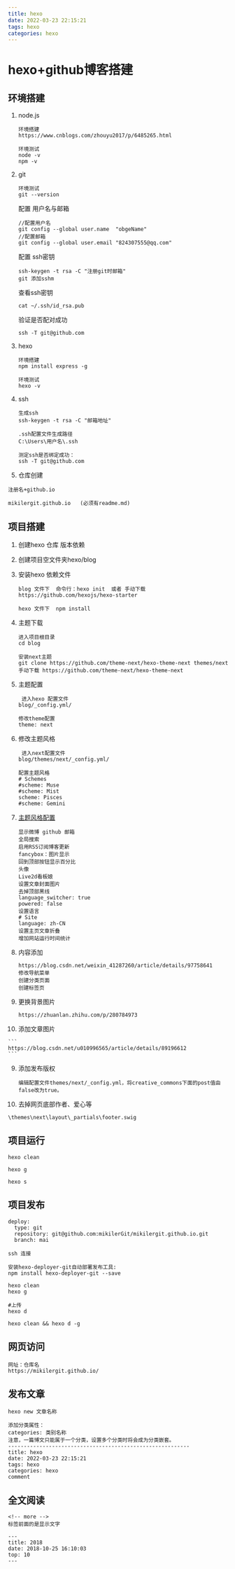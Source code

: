 ```yaml
---
title: hexo
date: 2022-03-23 22:15:21
tags: hexo
categories: hexo
---
```

# hexo+github博客搭建

## 环境搭建

1. node.js

   ```
   环境搭建
   https://www.cnblogs.com/zhouyu2017/p/6485265.html
   
   环境测试
   node -v
   npm -v 
   ```

2. git

   ```
   环境测试
   git --version 
   ```

   配置 用户名与邮箱

   ```
   //配置用户名
   git config --global user.name  "obgeName"
   //配置邮箱
   git config --global user.email "824307555@qq.com"
   ```

   配置 ssh密钥

   ```
   ssh-keygen -t rsa -C "注册git时邮箱"
   git 添加sshm
   ```

   查看ssh密钥

   ```
   cat ~/.ssh/id_rsa.pub
   ```

   验证是否配对成功

   ```
   ssh -T git@github.com
   ```

3. hexo 

   ```
   环境搭建
   npm install express -g 
   
   环境测试
   hexo -v 
   ```

4. ssh

   ```
   生成ssh
   ssh-keygen -t rsa -C "邮箱地址"
   
   .ssh配置文件生成路径
   C:\Users\用户名\.ssh
   
   测定ssh是否绑定成功：
   ssh -T git@github.com
   ```
5. 仓库创建

```
注册名+github.io  

mikilergit.github.io   (必须有readme.md)
```


## 项目搭建

1. 创建hexo 仓库 版本依赖

1. 创建项目空文件夹hexo/blog

3. 安装hexo 依赖文件

   ```
   blog 文件下  命令行：hexo init  或者 手动下载https://github.com/hexojs/hexo-starter
   
   hexo 文件下  npm install
   ```

4. 主题下载

    ```
    进入项目根目录
    cd blog
    
    安装next主题
    git clone https://github.com/theme-next/hexo-theme-next themes/next
    手动下载 https://github.com/theme-next/hexo-theme-next
    ```

5. 主题配置
   
   ```
    进入hexo 配置文件
   blog/_config.yml/
   
   修改theme配置
   theme: next
   ```
   
5. 修改主题风格
   
   ```
    进入next配置文件
   blog/themes/next/_config.yml/
   
   配置主题风格
   # Schemes
   #scheme: Muse
   #scheme: Mist
   scheme: Pisces
   #scheme: Gemini
   ```

 7. [主题风格配置](https://www.cnblogs.com/lfri/p/12219831.html)

    ```
    显示微博 github 邮箱
    全局搜索
    启用RSS订阅博客更新
    fancybox：图片显示
    回到顶部按钮显示百分比
    头像
    Live2d看板娘
    设置文章封面图片
    去掉顶部黑线
    language_switcher: true
    powered: false
    设置语言
    # Site
    language: zh-CN
    设置主页文章折叠
    增加网站运行时间统计
    ```
    
 7. 内容添加

    ```
    https://blog.csdn.net/weixin_41287260/article/details/97758641
    修改导航菜单
    创建分类页面
    创建标签页
    ```
    
 8. 更换背景图片

    ```
    https://zhuanlan.zhihu.com/p/280784973
    ```

 10. 添加文章图片

    ```
    https://blog.csdn.net/u010996565/article/details/89196612
    ```

 9. 添加发布版权

    ```
    编辑配置文件themes/next/_config.yml，将creative_commons下面的post值由false改为true。
    ```

 10. 去掉网页底部作者、爱心等

```
\themes\next\layout\_partials\footer.swig
```

## 项目运行

```
hexo clean

hexo g

hexo s
```

## 项目发布

```
deploy:
  type: git
  repository: git@github.com:mikilerGit/mikilergit.github.io.git
  branch: mai
  
ssh 连接

安装hexo-deployer-git自动部署发布工具:
npm install hexo-deployer-git --save

hexo clean
hexo g

#上传
hexo d 

hexo clean && hexo d -g
```

## 网页访问

```
网址：仓库名 
https://mikilergit.github.io/
```

## 发布文章

```
hexo new 文章名称

添加分类属性：
categories: 类别名称
注意，一篇博文只能属于一个分类，设置多个分类时将会成为分类嵌套。
----------------------------------------------------------
title: hexo
date: 2022-03-23 22:15:21
tags: hexo
categories: hexo
comment
```

## 全文阅读

```
<!-- more -->
标签前面的是显示文字

---
title: 2018
date: 2018-10-25 16:10:03
top: 10
---
```

